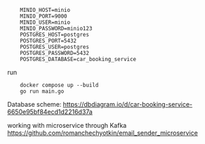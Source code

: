 ```env
    MINIO_HOST=minio
    MINIO_PORT=9000
    MINIO_USER=minio
    MINIO_PASSWORD=minio123
    POSTGRES_HOST=postgres
    POSTGRES_PORT=5432
    POSTGRES_USER=postgres
    POSTGRES_PASSWORD=5432
    POSTGRES_DATABASE=car_booking_service
```

run
```env
    docker compose up --build
    go run main.go
```


Database scheme: https://dbdiagram.io/d/car-booking-service-6650e95bf84ecd1d2216d37a

working with microservice through Kafka
https://github.com/romanchechyotkin/email_sender_microservice
